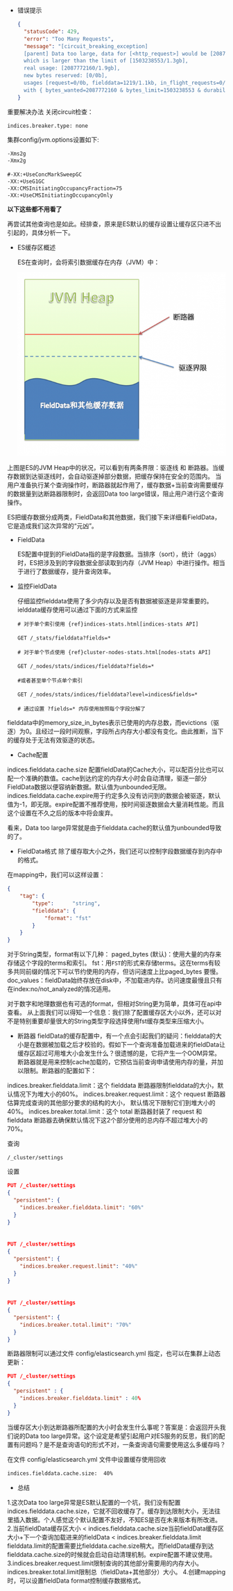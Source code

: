- 错误提示

  ```json
  {
    "statusCode": 429,
    "error": "Too Many Requests",
    "message": "[circuit_breaking_exception] 
    [parent] Data too large, data for [<http_request>] would be [2087772160/1.9gb], 
    which is larger than the limit of [1503238553/1.3gb], 
    real usage: [2087772160/1.9gb],
    new bytes reserved: [0/0b], 
    usages [request=0/0b, fielddata=1219/1.1kb, in_flight_requests=0/0b, accounting=605971/591.7kb], 
    with { bytes_wanted=2087772160 & bytes_limit=1503238553 & durability=\"PERMANENT\" }"
  }
  ```

重要解决办法
关闭circuit检查：

```
indices.breaker.type: none
```

集群config/jvm.options设置如下:

```
-Xms2g
-Xmx2g

#-XX:+UseConcMarkSweepGC
-XX:+UseG1GC
-XX:CMSInitiatingOccupancyFraction=75
-XX:+UseCMSInitiatingOccupancyOnly
```
<!-- more -->

**以下这些都不用看了**

再尝试其他查询也是如此。经排查，原来是ES默认的缓存设置让缓存区只进不出引起的，具体分析一下。

- ES缓存区概述

  ES在查询时，会将索引数据缓存在内存（JVM）中：

  ![JVM Heap](_media/794174-20191204133916360-1049841851.png)

上图是ES的JVM Heap中的状况，可以看到有两条界限：驱逐线 和 断路器。当缓存数据到达驱逐线时，会自动驱逐掉部分数据，把缓存保持在安全的范围内。
当用户准备执行某个查询操作时，断路器就起作用了，缓存数据+当前查询需要缓存的数据量到达断路器限制时，会返回Data too large错误，阻止用户进行这个查询操作。

ES把缓存数据分成两类，FieldData和其他数据，我们接下来详细看FieldData，它是造成我们这次异常的“元凶”。

- FieldData

  ES配置中提到的FieldData指的是字段数据。当排序（sort），统计（aggs）时，ES把涉及到的字段数据全部读取到内存（JVM Heap）中进行操作。相当于进行了数据缓存，提升查询效率。

- 监控FieldData

  仔细监控fielddata使用了多少内存以及是否有数据被驱逐是非常重要的。
  ielddata缓存使用可以通过下面的方式来监控

  ```
  # 对于单个索引使用 {ref}indices-stats.html[indices-stats API]
  
  GET /_stats/fielddata?fields=*
  
  # 对于单个节点使用 {ref}cluster-nodes-stats.html[nodes-stats API]
  
  GET /_nodes/stats/indices/fielddata?fields=*
  
  #或者甚至单个节点单个索引
  
  GET /_nodes/stats/indices/fielddata?level=indices&fields=*
  
  # 通过设置 ?fields=* 内存使用按照每个字段分解了
  ```

fielddata中的memory_size_in_bytes表示已使用的内存总数，而evictions（驱逐）为0。且经过一段时间观察，字段所占内存大小都没有变化。由此推断，当下的缓存处于无法有效驱逐的状态。

- Cache配置

indices.fielddata.cache.size 配置fieldData的Cache大小，可以配百分比也可以配一个准确的数值。cache到达约定的内存大小时会自动清理，驱逐一部分FieldData数据以便容纳新数据。默认值为unbounded无限。
indices.fielddata.cache.expire用于约定多久没有访问到的数据会被驱逐，默认值为-1，即无限。expire配置不推荐使用，按时间驱逐数据会大量消耗性能。而且这个设置在不久之后的版本中将会废弃。

看来，Data too large异常就是由于fielddata.cache的默认值为unbounded导致的了。

- FieldData格式
  除了缓存取大小之外，我们还可以控制字段数据缓存到内存中的格式。

在mapping中，我们可以这样设置：

```json
{
    "tag": {
        "type":      "string",
        "fielddata": {
            "format": "fst"
        }
    }
}
```

对于String类型，format有以下几种：
paged_bytes (默认)：使用大量的内存来存储这个字段的terms和索引。
fst：用`FST`的形式来存储terms。这在terms有较多共同前缀的情况下可以节约使用的内存，但访问速度上比paged_bytes 要慢。
doc_values：fieldData始终存放在disk中，不加载进内存。访问速度最慢且只有在index:no/not_analyzed的情况适用。

对于数字和地理数据也有可选的format，但相对String更为简单，具体可在api中查看。
从上面我们可以得知一个信息：我们除了配置缓存区大小以外，还可以对不是特别重要却量很大的String类型字段选择使用fst缓存类型来压缩大小。

- 断路器
  fieldData的缓存配置中，有一个点会引起我们的疑问：fielddata的大小是在数据被加载之后才校验的。假如下一个查询准备加载进来的fieldData让缓存区超过可用堆大小会发生什么？很遗憾的是，它将产生一个OOM异常。
  断路器就是用来控制cache加载的，它预估当前查询申请使用内存的量，并加以限制。断路器的配置如下：

indices.breaker.fielddata.limit：这个 fielddata 断路器限制fielddata的大小，默认情况下为堆大小的60%。
indices.breaker.request.limit：这个 request 断路器估算完成查询的其他部分要求的结构的大小， 默认情况下限制它们到堆大小的40%。
indices.breaker.total.limit：这个 total 断路器封装了 request 和 fielddata 断路器去确保默认情况下这2个部分使用的总内存不超过堆大小的70%。

查询

```
/_cluster/settings
```

设置

```json
PUT /_cluster/settings
{
  "persistent": {
    "indices.breaker.fielddata.limit": "60%"
  }
} 


PUT /_cluster/settings
{
  "persistent": {
    "indices.breaker.request.limit": "40%"
  }
} 


PUT /_cluster/settings
{
  "persistent": {
    "indices.breaker.total.limit": "70%"
  }
} 
```

断路器限制可以通过文件 config/elasticsearch.yml 指定，也可以在集群上动态更新：

```json
PUT /_cluster/settings
{
  "persistent" : {
    "indices.breaker.fielddata.limit" : 40% 
  }
}
```

当缓存区大小到达断路器所配置的大小时会发生什么事呢？答案是：会返回开头我们说的Data too large异常。这个设定是希望引起用户对ES服务的反思，我们的配置有问题吗？是不是查询语句的形式不对，一条查询语句需要使用这么多缓存吗？

在文件 config/elasticsearch.yml 文件中设置缓存使用回收

```bash
indices.fielddata.cache.size:  40%
```

- 总结

1.这次Data too large异常是ES默认配置的一个坑，我们没有配置indices.fielddata.cache.size，它就不回收缓存了。缓存到达限制大小，无法往里插入数据。个人感觉这个默认配置不友好，不知ES是否在未来版本有所改进。
2.当前fieldData缓存区大小 < indices.fielddata.cache.size当前fieldData缓存区大小+下一个查询加载进来的fieldData < indices.breaker.fielddata.limit fielddata.limit的配置需要比fielddata.cache.size稍大。而fieldData缓存到达fielddata.cache.size的时候就会启动自动清理机制。expire配置不建议使用。
3.indices.breaker.request.limit限制查询的其他部分需要用的内存大小。indices.breaker.total.limit限制总（fieldData+其他部分）大小。
4.创建mapping时，可以设置fieldData format控制缓存数据格式。
